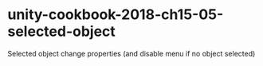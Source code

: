 # unity-cookbook-2018-ch15-05-selected-object

Selected object change properties (and disable menu if no object selected)
